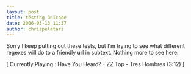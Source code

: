 ```yaml
---
layout: post
title: tësting ûnïcode
date: 2006-03-13 11:37
author: chrispelatari
---
```

<p>Sorry I keep putting out these tests, but I'm trying to see what different 
regexes will do to a friendly url in subtext. Nothing more to see here.</p>
<p class="media">[ Currently Playing : Have You Heard? - ZZ Top - Tres Hombres 
(3:12) ]</p>
